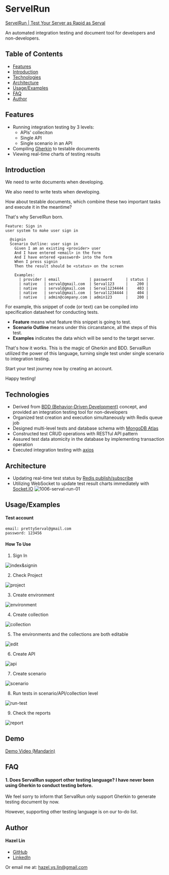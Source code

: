 # ServelRun

[ServelRun | Test Your Server as Rapid as Serval](https://serval.run/)

An automated integration testing and document tool for developers and non-developers.

## Table of Contents

- [Features](https://github.com/hazel-ys-lin/serval-run/blob/main/README.md#Features)
- [Introduction](https://github.com/hazel-ys-lin/serval-run/blob/main/README.md#Introduction)
- [Technologies](https://github.com/hazel-ys-lin/serval-run/blob/main/README.md#Technologies)
- [Architecture](https://github.com/hazel-ys-lin/serval-run/blob/main/README.md#Architecture)
- [Usage/Examples](https://github.com/hazel-ys-lin/serval-run/blob/main/README.md#Usageexamples)
- [FAQ](https://github.com/hazel-ys-lin/serval-run/blob/main/README.md#FAQ)
- [Author](https://github.com/hazel-ys-lin/serval-run/blob/main/README.md#Author)

## Features

- Running integration testing by 3 levels:
  - APIs' colleciton
  - Single API
  - Single scenario in an API
- Compiling [Gherkin](https://cucumber.io/docs/gherkin/) to testable documents
- Viewing real-time charts of testing results

## Introduction

We need to write documents when developing.

We also need to write tests when developing.

How about testable documents, which combine these two important tasks and execute it in the meantime?

That's why ServelRun born.

```gherkin
Feature: Sign in
user system to make user sign in

  @signin
  Scenario Outline: user sign in
    Given I am an existing <provider> user
    And I have entered <email> in the form
    And I have entered <password> into the form
    When I press signin
    Then the result should be <status> on the screen

    Examples:
      | provider | email             | password      | status |
      | native   | serval@gmail.com  | Serval123     |    200 |
      | native   | serval@gmail.com  | Serval1234444 |    403 |
      | native   | serval@gmail.com  | Serval1234444 |    404 |
      | native   | admin@company.com | admin123      |    200 |
```

For example, this snippet of code (or text) can be compiled into specification datasheet for conducting tests.

- **Feature** means what feature this snippet is going to test.
- **Scenario Outline** means under this circanstance, all the steps of this test.
- **Examples** indicates the data which will be send to the target server.

That's how it works. This is the magic of Gherkin and BDD.
ServalRun utilized the power of this language, turning single test under single scenario to integration testing.

Start your test journey now by creating an account.

Happy testing!

## Technologies

- Derived from [BDD (Behavior-Driven Development)](https://cucumber.io/school/) concept, and provided an integration testing tool for non-developers
- Organized test creation and execution simultaneously with Redis queue job
- Designed multi-level tests and database schema with [MongoDB Atlas](https://www.mongodb.com/)
- Constructed test CRUD operations with RESTful API pattern
- Assured test data atomicity in the database by implementing transaction operation
- Executed integration testing with [axios](https://www.npmjs.com/package/axios)

## Architecture

- Updating real-time test status by [Redis publish/subscribe](https://redis.io/docs/manual/pubsub/)
- Utilizing WebSocket to update test result charts immediately with [Socket.IO](https://socket.io/)
  ![1006-serval-run-01](https://user-images.githubusercontent.com/61045228/195749497-3e2b1b62-6815-4dd8-8842-46e159b91ad4.png)

## Usage/Examples

#### Test account

```
email: prettyServal@gmail.com
password: 123456
```

#### How To Use

1. Sign In

![index&signin](https://user-images.githubusercontent.com/61045228/195790097-2c74e1d4-defc-4ed1-bdba-41e9186dd777.gif)

2. Check Project

![project](https://user-images.githubusercontent.com/61045228/195790995-ff8f84d1-2b86-44a5-96de-f0a56fad470d.gif)

3. Create environment

![environment](https://user-images.githubusercontent.com/61045228/195791012-d0025bbb-7fff-4294-86f0-a0e6fd36a184.gif)

4. Create collection

![collection](https://user-images.githubusercontent.com/61045228/195791022-6c974ab1-75e1-4ff5-8049-3bb47f1138fa.gif)

5. The environments and the collections are both editable

![edit](https://user-images.githubusercontent.com/61045228/195791034-fae11429-251d-4e0b-b70a-9c2708267f6d.gif)

6. Create API

![api](https://user-images.githubusercontent.com/61045228/195791046-116e015a-ba0e-4691-b185-327f3448a4ba.gif)

7. Create scenario

![scenario](https://user-images.githubusercontent.com/61045228/195791070-825f05c4-0692-4486-a2d1-02e8810ab589.gif)

8. Run tests in scenario/API/collection level

![run-test](https://user-images.githubusercontent.com/61045228/195791076-7c00fbb6-fb38-4c55-854a-fddc716cb63c.gif)

9. Check the reports

![report](https://user-images.githubusercontent.com/61045228/195791093-ac9fbe91-0ace-4330-99f1-64cc17664f37.gif)

## Demo

[Demo Video (Mandarin)](https://drive.google.com/file/d/1UQXXjSv0RydYQG6Ks9tZkDoJ-x02OTWS/view)

## FAQ

#### 1. Does ServalRun support other testing language? I have never been using Gherkin to conduct testing before.

We feel sorry to inform that ServalRun only support Gherkin to generate testing document by now.

However, supporting other testing language is on our to-do list.

## Author

#### Hazel Lin

- [GitHub](https://github.com/hazel-ys-lin)
- [LinkedIn](https://www.linkedin.com/in/hazel-lin-yi-sin/)

Or email me at: hazel.ys.lin@gmail.com
